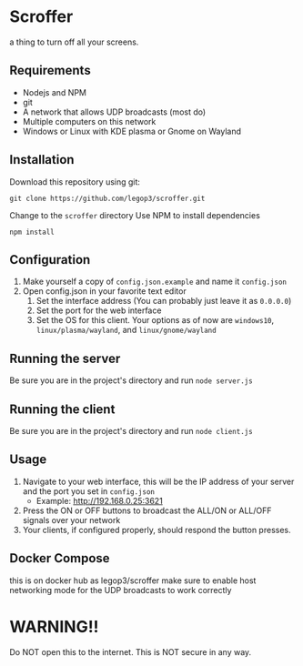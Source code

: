 # Scroffer
a thing to turn off all your screens.

## Requirements
- Nodejs and NPM
- git
- A network that allows UDP broadcasts (most do)
- Multiple computers on this network
- Windows or Linux with KDE plasma or Gnome on Wayland


## Installation
Download this repository using git:

    git clone https://github.com/legop3/scroffer.git

Change to the `scroffer` directory
Use NPM to install dependencies

    npm install

## Configuration
1. Make yourself a copy of `config.json.example` and name it `config.json`
2. Open config.json in your favorite text editor
   1. Set the interface address (You can probably just leave it as `0.0.0.0`)
   2. Set the port for the web interface
   3. Set the OS for this client. Your options as of now are `windows10`, `linux/plasma/wayland`, and `linux/gnome/wayland`

## Running the server
Be sure you are in the project's directory and run `node server.js`

## Running the client
Be sure you are in the project's directory and run `node client.js`

## Usage
1. Navigate to your web interface, this will be the IP address of your server and the port you set in `config.json`
   - Example: http://192.168.0.25:3621
2. Press the ON or OFF buttons to broadcast the ALL/ON or ALL/OFF signals over your network
3. Your clients, if configured properly, should respond the button presses.

## Docker Compose
this is on docker hub as legop3/scroffer
make sure to enable host networking mode for the UDP broadcasts to work correctly

# WARNING!!
Do NOT open this to the internet. This is NOT secure in any way.